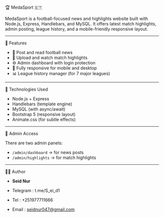 🏆 MedaSport 🇪🇹

MedaSport is a football-focused news and highlights website built with Node.js, Express, Handlebars, and MySQL. It offers latest match highlights, admin posting, league history, and a mobile-friendly responsive layout.

---

🔧 Features

- 📰 Post and read football news
- 🎥 Upload and watch match highlights
- ⚙️ Admin dashboard with login protection
- 📱 Fully responsive for mobile and desktop
- 📊 League history manager (for 7 major leagues)

---

🚀 Technologies Used

- Node.js + Express
- Handlebars (template engine)
- MySQL (with async/await)
- Bootstrap 5 (responsive layout)
- Animate.css (for subtle effects)

---

🤖 Admin Access

There are two admin panels:
- `/admin/dashboard` → for news posts
- `/admin/highlights` → for match highlights

---

🧑‍💻 Author

- **Seid Nur**

- Telegram : t.me/S_ei_d1

- Tel : +251977711666

- Email : seidnur047@gmail.com



